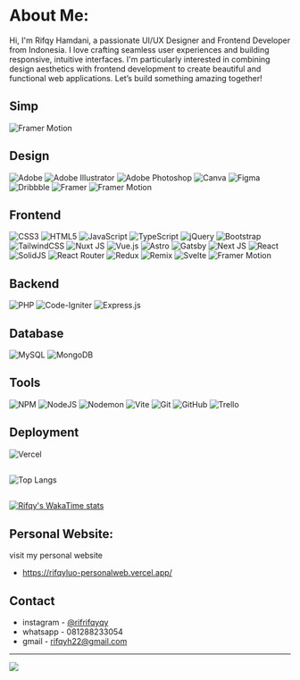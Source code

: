 #  About Me:
Hi, I'm Rifqy Hamdani, a passionate UI/UX Designer and Frontend Developer from Indonesia. I love crafting seamless user experiences and building responsive, intuitive interfaces. I'm particularly interested in combining design aesthetics with frontend development to create beautiful and functional web applications. Let’s build something amazing together!

## Simp
![Framer Motion](https://img.shields.io/badge/Furina%20de%20fontaine-blue?style=for-the-badge&logo=framer&logoColor=dribble) 
## Design

![Adobe](https://img.shields.io/badge/adobe-%23FF0000.svg?style=for-the-badge&logo=adobe&logoColor=white)
![Adobe Illustrator](https://img.shields.io/badge/adobe%20illustrator-%23FF9A00.svg?style=for-the-badge&logo=adobe%20illustrator&logoColor=white)
![Adobe Photoshop](https://img.shields.io/badge/adobe%20photoshop-%2331A8FF.svg?style=for-the-badge&logo=adobe%20photoshop&logoColor=white) ![Canva](https://img.shields.io/badge/Canva-%2300C4CC.svg?style=for-the-badge&logo=Canva&logoColor=white)
![Figma](https://img.shields.io/badge/figma-%23F24E1E.svg?style=for-the-badge&logo=figma&logoColor=white)
![Dribbble](https://img.shields.io/badge/Dribbble-EA4C89?style=for-the-badge&logo=dribbble&logoColor=white)
![Framer](https://img.shields.io/badge/Framer-black?style=for-the-badge&logo=framer&logoColor=blue) 
![Framer Motion](https://img.shields.io/badge/Framer%20Motion-black?style=for-the-badge&logo=framer&logoColor=dribble) 

## Frontend

![CSS3](https://img.shields.io/badge/css3-%231572B6.svg?style=for-the-badge&logo=css3&logoColor=white)
![HTML5](https://img.shields.io/badge/html5-%23E34F26.svg?style=for-the-badge&logo=html5&logoColor=white)
![JavaScript](https://img.shields.io/badge/javascript-%23323330.svg?style=for-the-badge&logo=javascript&logoColor=%23F7DF1E)
![TypeScript](https://img.shields.io/badge/typescript-%23007ACC.svg?style=for-the-badge&logo=typescript&logoColor=white)
![jQuery](https://img.shields.io/badge/jquery-%230769AD.svg?style=for-the-badge&logo=jquery&logoColor=white)
![Bootstrap](https://img.shields.io/badge/bootstrap-%238511FA.svg?style=for-the-badge&logo=bootstrap&logoColor=white)
![TailwindCSS](https://img.shields.io/badge/tailwindcss-%2338B2AC.svg?style=for-the-badge&logo=tailwind-css&logoColor=white) 
![Nuxt JS](https://img.shields.io/badge/Nuxt%20JS-002E3B?style=for-the-badge&logo=nuxt.js&logoColor=#00DC82)
![Vue.js](https://img.shields.io/badge/vue%20js-%2335495e.svg?style=for-the-badge&logo=vuedotjs&logoColor=%234FC08D)
![Astro](https://img.shields.io/badge/astro-%232C2052.svg?style=for-the-badge&logo=astro&logoColor=white)
![Gatsby](https://img.shields.io/badge/Gatsby-%23663399.svg?style=for-the-badge&logo=gatsby&logoColor=white)
![Next JS](https://img.shields.io/badge/Next%20JS-black?style=for-the-badge&logo=next.js&logoColor=white)
![React](https://img.shields.io/badge/react%20JS-%2320232a.svg?style=for-the-badge&logo=react&logoColor=%2361DAFB)
![SolidJS](https://img.shields.io/badge/Solid%20JS-2c4f7c?style=for-the-badge&logo=solid&logoColor=c8c9cb) 
![React Router](https://img.shields.io/badge/React_Router-CA4245?style=for-the-badge&logo=react-router&logoColor=white)
![Redux](https://img.shields.io/badge/redux-%23593d88.svg?style=for-the-badge&logo=redux&logoColor=white)
![Remix](https://img.shields.io/badge/remix%20run-%23000.svg?style=for-the-badge&logo=remix&logoColor=white)
![Svelte](https://img.shields.io/badge/sveltekit-%23f1413d.svg?style=for-the-badge&logo=svelte&logoColor=white) 
![Framer Motion](https://img.shields.io/badge/Framer%20Motion-black?style=for-the-badge&logo=framer&logoColor=dribble) 

## Backend

![PHP](https://img.shields.io/badge/php-%23777BB4.svg?style=for-the-badge&logo=php&logoColor=white)
![Code-Igniter](https://img.shields.io/badge/CodeIgniter-%23EF4223.svg?style=for-the-badge&logo=codeIgniter&logoColor=white)
![Express.js](https://img.shields.io/badge/express.js-FF638C.svg?style=for-the-badge&logo=express&logoColor=white)


## Database

![MySQL](https://img.shields.io/badge/mysql-4479A1.svg?style=for-the-badge&logo=mysql&logoColor=white) 
![MongoDB](https://img.shields.io/badge/MongoDB-%234ea94b.svg?style=for-the-badge&logo=mongodb&logoColor=white) 

## Tools

![NPM](https://img.shields.io/badge/NPM-%23CB3837.svg?style=for-the-badge&logo=npm&logoColor=white)
![NodeJS](https://img.shields.io/badge/node.js-6DA55F?style=for-the-badge&logo=node.js&logoColor=white) 
![Nodemon](https://img.shields.io/badge/NODEMON-%23323330.svg?style=for-the-badge&logo=nodemon&logoColor=%BBDEAD) 
![Vite](https://img.shields.io/badge/vite-%23646CFF.svg?style=for-the-badge&logo=vite&logoColor=white)
![Git](https://img.shields.io/badge/git-%23F05033.svg?style=for-the-badge&logo=git&logoColor=white)
![GitHub](https://img.shields.io/badge/github-%23121011.svg?style=for-the-badge&logo=github&logoColor=white)
![Trello](https://img.shields.io/badge/Trello-%23026AA7.svg?style=for-the-badge&logo=Trello&logoColor=white)

## Deployment

![Vercel](https://img.shields.io/badge/vercel-%23000000.svg?style=for-the-badge&logo=vercel&logoColor=white)

##
![Top Langs](https://github-readme-stats.vercel.app/api/top-langs/?username=rifrifqyqy&layout=compact)
## 
[![Rifqy's WakaTime stats](https://github-readme-stats.vercel.app/api/wakatime?username=rifrifqyqy&bg_color=151515)](https://github.com/anuraghazra/github-readme-stats)
##  Personal Website:
visit my personal website
- https://rifqyluo-personalweb.vercel.app/

## Contact
- instagram - [@rifrifqyqy](https://www.instagram.com/rifrifqyqy/)
- whatsapp - 081288233054
- gmail - rifqyh22@gmail.com

---
[![](https://visitcount.itsvg.in/api?id=rifrifqyqy&icon=8&color=1)](https://visitcount.itsvg.in)

<!-- Proudly created with GPRM ( https://gprm.itsvg.in ) -->
